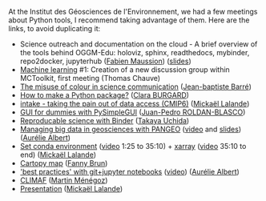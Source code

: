 At the Institut des Géosciences de l'Environnement, we had a few meetings about Python tools, I recommend taking advantage of them.
Here are the links, to avoid duplicating it:

- Science outreach and documentation on the cloud - A brief overview of the tools behind OGGM-Edu: holoviz, sphinx, readthedocs, mybinder, repo2docker, jupyterhub ([Fabien Maussion](https://fabienmaussion.info/)) ([slides](https://github.com/mickaellalande/MC-Toolkit/blob/master/slides/OGGM-Edu%20tools.pdf))
- [Machine learning](https://github.com/mickaellalande/MC-Toolkit/tree/master/Machine-Learning) #1: Creation of a new discussion group within MCToolkit, first meeting (Thomas Chauve)
- [The misuse of colour in science communication](https://github.com/mickaellalande/MC-Toolkit/tree/master/ColourUse) ([Jean-baptiste Barré](http://pp.ige-grenoble.fr/pageperso/barrej/))
- [How to make a Python package?](https://github.com/mickaellalande/MC-Toolkit/tree/master/Python_Package) ([Clara BURGARD](https://claraburgard.weebly.com/))
- [intake - taking the pain out of data access (CMIP6)](https://github.com/mickaellalande/MC-Toolkit/tree/master/intake) ([Mickaël Lalande](https://mickaellalande.github.io/))
- [GUI for dummies with PySimpleGUI](https://github.com/mickaellalande/MC-Toolkit/tree/master/PySimpleGUI) ([Juan-Pedro ROLDAN-BLASCO](http://pp.ige-grenoble.fr/pageperso/roldanbj/))
- [Reproducable science with Binder](https://github.com/mickaellalande/MC-Toolkit/tree/master/binder) ([Takaya Uchida](https://roxyboy.github.io/))
- [Managing big data in geosciences with PANGEO](https://github.com/mickaellalande/MC-Toolkit/tree/master/Managing-big-data-in-geasciences-with-PANGEO/readme.md) ([video](https://www.youtube.com/watch?v=tkaqetLSVFo) and [slides](Managing-big-data-in-geasciences-with-PANGEO/mctoolkit-pangeo.pdf)) ([Aurélie Albert](http://pp.ige-grenoble.fr/annuaire/annuaire-osug-ige/albert.htm))
- [Set conda environment](https://github.com/mickaellalande/MC-Toolkit/tree/master/conda_environment_xarray_xesmf_proplot) ([video](https://www.youtube.com/watch?v=Gb0smIc1VpM) 1:25 to 35:10) + [xarray](https://github.com/mickaellalande/MC-Toolkit/tree/master/conda_environment_xarray_xesmf_proplot/xarray) ([video](https://www.youtube.com/watch?v=Gb0smIc1VpM) 35:10 to end) ([Mickaël Lalande](https://mickaellalande.github.io/))
- [Cartopy map](https://github.com/mickaellalande/MC-Toolkit/tree/master/cartopy) ([Fanny Brun](http://pp.ige-grenoble.fr/annuaire/annuaire-osug-ige/brun.htm))
- ['best practices' with git+jupyter notebooks](https://github.com/mickaellalande/MC-Toolkit/tree/master/Best-practices-notebooks-conda-git/README.md) ([video](https://www.youtube.com/watch?v=NFj-qJ5r4iI&feature=youtu.be)) ([Aurélie Albert](http://pp.ige-grenoble.fr/annuaire/annuaire-osug-ige/albert.htm))
- [CLIMAF](https://github.com/mickaellalande/MC-Toolkit/tree/master/CLIMAF_martin) ([Martin Ménégoz](http://martinmenegoz.neowordpress.fr/))
- [Presentation](https://github.com/mickaellalande/MC-Toolkit/tree/master/Presentation) ([Mickaël Lalande](https://mickaellalande.github.io/))
